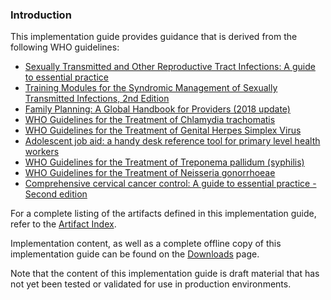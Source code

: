 ### Introduction
This implementation guide provides guidance that is derived from the following WHO guidelines:
  * [Sexually Transmitted and Other Reproductive Tract Infections: A guide to essential practice](http://www.who.int/reproductivehealth/publications/family_planning/MEC-5/en/)
  * [Training Modules for the Syndromic Management of Sexually Transmitted Infections, 2nd Edition](https://apps.who.int/iris/handle/10665/43116)
  * [Family Planning: A Global Handbook for Providers (2018 update)](https://www.who.int/reproductivehealth/publications/fp-global-handbook/en/)
  * [WHO Guidelines for the Treatment of Chlamydia trachomatis](https://www.who.int/reproductivehealth/publications/rtis/chlamydia-treatment-guidelines/en/)
  * [WHO Guidelines for the Treatment of Genital Herpes Simplex Virus](https://worldhealthorg-my.sharepoint.com/Users/jennythompson/Box%20Sync/Shared%20Box%20Folders/RARH/2-CRDM/Accelerator%20Kit/.%20https:/www.who.int/reproductivehealth/publications/rtis/genital-HSV-treatment-guidelines/en)
  * [Adolescent job aid: a handy desk reference tool for primary level health workers](https://www.who.int/maternal_child_adolescent/documents/9789241599962/en/)
  * [WHO Guidelines for the Treatment of Treponema pallidum (syphilis)](https://www.who.int/reproductivehealth/publications/rtis/syphilis-treatment-guidelines/en/)
  * [WHO Guidelines for the Treatment of Neisseria gonorrhoeae](https://www.who.int/maternal_child_adolescent/documents/9789241599962/en/)
  * [Comprehensive cervical cancer control: A guide to essential practice - Second edition](https://www.who.int/reproductivehealth/publications/cancers/cervical-cancer-guide/en/)

For a complete listing of the artifacts defined in this implementation guide, refer to the [Artifact Index](artifacts.html).

Implementation content, as well as a complete offline copy of this implementation guide can be found on the [Downloads](downloads.html) page.

Note that the content of this implementation guide is draft material that has not yet been tested or validated for use in production environments.
